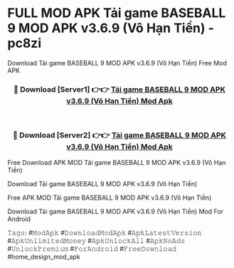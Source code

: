 # FULL MOD APK Tải game BASEBALL 9 MOD APK v3.6.9 (Vô Hạn Tiền) - pc8zi
Download Tải game BASEBALL 9 MOD APK v3.6.9 (Vô Hạn Tiền) Free Mod APK

<div align="center">
<h3>🔴 Download [Server1] 👉👉 <a href="https://apk-comot.site?title=Tải_game_BASEBALL_9_MOD_APK_v3.6.9_(Vô_Hạn_Tiền)">Tải game BASEBALL 9 MOD APK v3.6.9 (Vô Hạn Tiền) Mod Apk</a></h3><br>

<h3>🔴 Download [Server2] 👉👉 <a href="https://apk-comot.site?title=Tải_game_BASEBALL_9_MOD_APK_v3.6.9_(Vô_Hạn_Tiền)">Tải game BASEBALL 9 MOD APK v3.6.9 (Vô Hạn Tiền) Mod Apk</a></h3>
</div>


Free Download APK MOD Tải game BASEBALL 9 MOD APK v3.6.9 (Vô Hạn Tiền)

Download Tải game BASEBALL 9 MOD APK v3.6.9 (Vô Hạn Tiền) 

Free APK MOD Tải game BASEBALL 9 MOD APK v3.6.9 (Vô Hạn Tiền) 

Download Tải game BASEBALL 9 MOD APK v3.6.9 (Vô Hạn Tiền) Mod For Android

𝚃𝚊𝚐𝚜: #𝙼𝚘𝚍𝙰𝚙𝚔 #𝙳𝚘𝚠𝚗𝚕𝚘𝚊𝚍𝙼𝚘𝚍𝙰𝚙𝚔 #𝙰𝚙𝚔𝙻𝚊𝚝𝚎𝚜𝚝𝚅𝚎𝚛𝚜𝚒𝚘𝚗 #𝙰𝚙𝚔𝚄𝚗𝚕𝚒𝚖𝚒𝚝𝚎𝚍𝙼𝚘𝚗𝚎𝚢 #𝙰𝚙𝚔𝚄𝚗𝚕𝚘𝚌𝚔𝙰𝚕𝚕 #𝙰𝚙𝚔𝙽𝚘𝙰𝚍𝚜 #𝚄𝚗𝚕𝚘𝚌𝚔𝙿𝚛𝚎𝚖𝚒𝚞𝚖 #𝙵𝚘𝚛𝙰𝚗𝚍𝚛𝚘𝚒𝚍 #𝙵𝚛𝚎𝚎𝙳𝚘𝚠𝚗𝚕𝚘𝚊𝚍 #home_design_mod_apk
